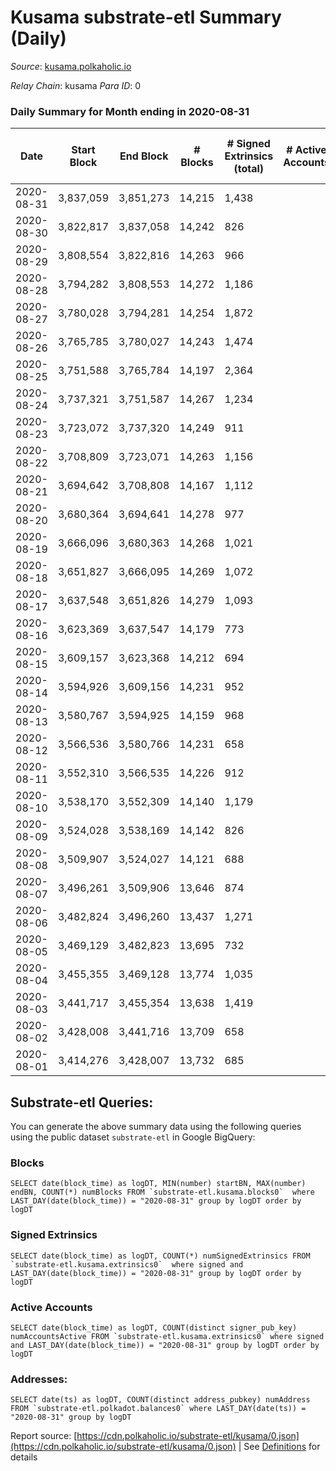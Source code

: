 # Kusama substrate-etl Summary (Daily)

_Source_: [kusama.polkaholic.io](https://kusama.polkaholic.io)

*Relay Chain*: kusama
*Para ID*: 0



### Daily Summary for Month ending in 2020-08-31


| Date | Start Block | End Block | # Blocks | # Signed Extrinsics (total) | # Active Accounts | # Passive | # New | # Addresses with Balances | # Events | # Transfers | # XCM Transfers In | # XCM Transfers Out |
| ---- | ----------- | --------- | -------- | --------------------------- | ----------------- | --------- | ----- | ------------------------- | -------- | ----------- | ------------------ | ------------------- |
| 2020-08-31 | 3,837,059 | 3,851,273 | 14,215  | 1,438 |  |  |  | 17,828 | 80,706 | 542 ($259,746,109.97) |   |   |
| 2020-08-30 | 3,822,817 | 3,837,058 | 14,242  | 826 |  |  |  |  | 72,513 | 267 ($16,469,239.73) |   |   |
| 2020-08-29 | 3,808,554 | 3,822,816 | 14,263  | 966 |  |  |  |  | 67,420 | 367 ($37,443,717.08) |   |   |
| 2020-08-28 | 3,794,282 | 3,808,553 | 14,272  | 1,186 |  |  |  |  | 77,360 | 392 ($17,488,532.40) |   |   |
| 2020-08-27 | 3,780,028 | 3,794,281 | 14,254  | 1,872 |  |  |  |  | 71,113 | 802 ($52,629,424.50) |   |   |
| 2020-08-26 | 3,765,785 | 3,780,027 | 14,243  | 1,474 |  |  |  |  | 80,601 | 626 ($92,713,606.80) |   |   |
| 2020-08-25 | 3,751,588 | 3,765,784 | 14,197  | 2,364 |  |  |  |  | 77,011 | 1,134 ($117,066,373.31) |   |   |
| 2020-08-24 | 3,737,321 | 3,751,587 | 14,267  | 1,234 |  |  |  |  | 70,474 | 541 ($54,863,039.56) |   |   |
| 2020-08-23 | 3,723,072 | 3,737,320 | 14,249  | 911 |  |  |  |  | 66,823 | 309 ($18,722,373.35) |   |   |
| 2020-08-22 | 3,708,809 | 3,723,071 | 14,263  | 1,156 |  |  |  |  | 71,049 | 418 ($65,073,660.73) |   |   |
| 2020-08-21 | 3,694,642 | 3,708,808 | 14,167  | 1,112 |  |  |  |  | 70,468 | 508 ($48,339,598.18) |   |   |
| 2020-08-20 | 3,680,364 | 3,694,641 | 14,278  | 977 |  |  |  |  | 65,574 | 319 ($35,276,127.35) |   |   |
| 2020-08-19 | 3,666,096 | 3,680,363 | 14,268  | 1,021 |  |  |  |  | 69,589 | 448 ($37,872,856.46) |   |   |
| 2020-08-18 | 3,651,827 | 3,666,095 | 14,269  | 1,072 |  |  |  |  | 71,085 | 412 ($39,845,607.45) |   |   |
| 2020-08-17 | 3,637,548 | 3,651,826 | 14,279  | 1,093 |  |  |  |  | 73,825 | 336 ($30,957,751.88) |   |   |
| 2020-08-16 | 3,623,369 | 3,637,547 | 14,179  | 773 |  |  |  |  | 62,239 | 292 ($13,033,111.78) |   |   |
| 2020-08-15 | 3,609,157 | 3,623,368 | 14,212  | 694 |  |  |  |  | 62,921 | 218 ($18,801,877.28) |   |   |
| 2020-08-14 | 3,594,926 | 3,609,156 | 14,231  | 952 |  |  |  |  | 62,623 | 344 ($11,139,243.56) |   |   |
| 2020-08-13 | 3,580,767 | 3,594,925 | 14,159  | 968 |  |  |  |  | 71,697 | 252 ($22,946,662.66) |   |   |
| 2020-08-12 | 3,566,536 | 3,580,766 | 14,231  | 658 |  |  |  |  | 61,339 | 257 ($15,252,052.69) |   |   |
| 2020-08-11 | 3,552,310 | 3,566,535 | 14,226  | 912 |  |  |  |  | 63,509 | 360 ($28,713,644.93) |   |   |
| 2020-08-10 | 3,538,170 | 3,552,309 | 14,140  | 1,179 |  |  |  |  | 68,092 | 523 ($78,842,569.34) |   |   |
| 2020-08-09 | 3,524,028 | 3,538,169 | 14,142  | 826 |  |  |  |  | 61,378 | 303 ($12,855,368.12) |   |   |
| 2020-08-08 | 3,509,907 | 3,524,027 | 14,121  | 688 |  |  |  |  | 61,349 | 277 ($5,371,708.95) |   |   |
| 2020-08-07 | 3,496,261 | 3,509,906 | 13,646  | 874 |  |  |  |  | 61,504 | 344 ($14,843,613.72) |   |   |
| 2020-08-06 | 3,482,824 | 3,496,260 | 13,437  | 1,271 |  |  |  |  | 62,088 | 656 ($38,782,135.10) |   |   |
| 2020-08-05 | 3,469,129 | 3,482,823 | 13,695  | 732 |  |  |  |  | 60,527 | 276 ($14,201,084.03) |   |   |
| 2020-08-04 | 3,455,355 | 3,469,128 | 13,774  | 1,035 |  |  |  |  | 67,972 | 267 ($31,534,501.49) |   |   |
| 2020-08-03 | 3,441,717 | 3,455,354 | 13,638  | 1,419 |  |  |  |  | 70,724 | 399 ($41,921,888.90) |   |   |
| 2020-08-02 | 3,428,008 | 3,441,716 | 13,709  | 658 |  |  |  |  | 59,564 | 283 ($20,639,929.71) |   |   |
| 2020-08-01 | 3,414,276 | 3,428,007 | 13,732  | 685 |  |  |  |  | 58,109 | 265 ($23,336,075.62) |   |   |

## Substrate-etl Queries:
You can generate the above summary data using the following queries using the public dataset `substrate-etl` in Google BigQuery:


### Blocks
```
SELECT date(block_time) as logDT, MIN(number) startBN, MAX(number) endBN, COUNT(*) numBlocks FROM `substrate-etl.kusama.blocks0`  where LAST_DAY(date(block_time)) = "2020-08-31" group by logDT order by logDT
```


### Signed Extrinsics
```
SELECT date(block_time) as logDT, COUNT(*) numSignedExtrinsics FROM `substrate-etl.kusama.extrinsics0`  where signed and LAST_DAY(date(block_time)) = "2020-08-31" group by logDT order by logDT
```


### Active Accounts
```
SELECT date(block_time) as logDT, COUNT(distinct signer_pub_key) numAccountsActive FROM `substrate-etl.kusama.extrinsics0` where signed and LAST_DAY(date(block_time)) = "2020-08-31" group by logDT order by logDT
```


### Addresses:
```
SELECT date(ts) as logDT, COUNT(distinct address_pubkey) numAddress FROM `substrate-etl.polkadot.balances0` where LAST_DAY(date(ts)) = "2020-08-31" group by logDT
```



Report source: [https://cdn.polkaholic.io/substrate-etl/kusama/0.json](https://cdn.polkaholic.io/substrate-etl/kusama/0.json) | See [Definitions](/DEFINITIONS.md) for details
